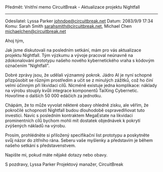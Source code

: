 Předmět: Vnitřní memo CircuitBreak - Aktualizace projektu Nightfall

---

Odesílatel: Lyssa Parker <johndoe@circuitbreak.net>
Datum: 2083/9/9 17:34
Komu: Sarah Smith <sarahsmith@circuitbreak.net>, Michael Chen <michaelchen@circuitbreak.net>

Ahoj tým,

Jak jsme diskutovali na posledním setkání, mám pro vás aktualizace projektu Nightfall. Tým výzkumu a vývoje pracoval neúnavně na zdokonalování prototypu našeho nového kybernetického vraha s kódovým označením "Nightfall".

Dobré zprávy jsou, že udělali významný pokrok. Jádro AI je nyní schopné přizpůsobit se různým prostředím a učit se z minulých zážitků, což ho činí velmi účinným při likvidaci cílů. Nicméně existuje jedna komplikace: náklady na výrobu stouply kvůli integrace komponentů TaiXing Cybernetic. Hovoříme o dalších 50 000 edáčích za jednotku.

Chápám, že to může vyvolat některé obavy ohledně zisku, ale věřím, že pokročilé schopnosti Nightfall budou dlouhodobě ospravedlňovat tuto investici. Navíc s posledním kontraktem MegaEstate na likvidaci prominentních cílů bychom mohli mít dostatek objednávek k pokrytí zvýšených nákladů na výrobu.

Prosím, prohlédněte si přiložený specifikační list prototypu a poskytněte svůj názor do zítřního rána. Seberu vaše myšlenky a představím je během našeho setkání s představenstvem.

Napište mi, pokud máte nějaké dotazy nebo obavy.

S pozdravy,
Lyssa Parker
Projektový manažer, CircuitBreak
